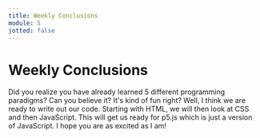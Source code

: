 ```yaml
---
title: Weekly Conclusions
module: 5
jotted: false
---
```


# Weekly Conclusions

Did you realize you have already learned 5 different programming paradigms?  Can you believe it? It's kind of fun right?  Well, I think we are ready to write out our code. Starting with HTML, we will then look at CSS and then JavaScript.  This will get us ready for p5.js which is just a version of JavaScript.  I hope you are as excited as I am!